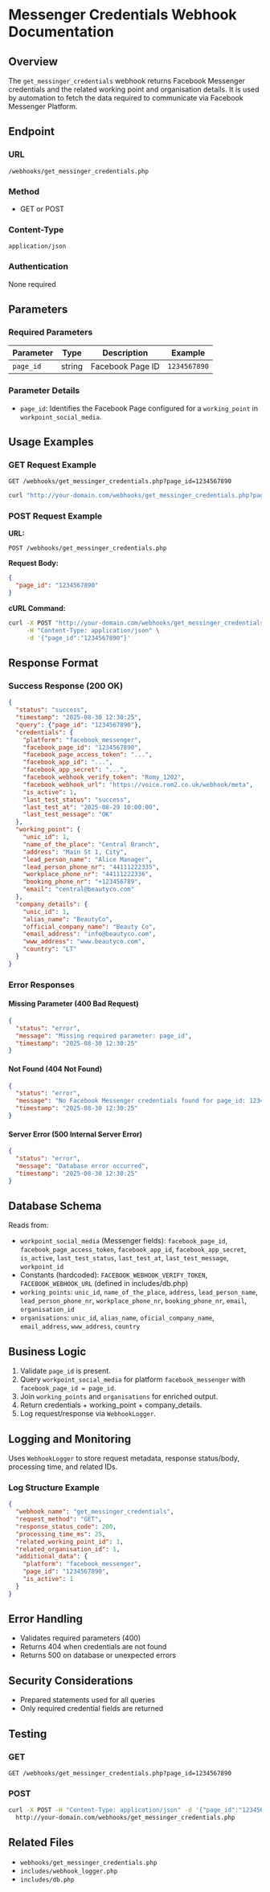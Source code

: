 # Messenger Credentials Webhook Documentation

## Overview

The `get_messinger_credentials` webhook returns Facebook Messenger credentials and the related working point and organisation details. It is used by automation to fetch the data required to communicate via Facebook Messenger Platform.

## Endpoint

### URL
```
/webhooks/get_messinger_credentials.php
```

### Method
- GET or POST

### Content-Type
```
application/json
```

### Authentication
None required

## Parameters

### Required Parameters

| Parameter | Type | Description | Example |
|-----------|------|-------------|---------|
| `page_id` | string | Facebook Page ID | `1234567890` |

### Parameter Details
- `page_id`: Identifies the Facebook Page configured for a `working_point` in `workpoint_social_media`.

## Usage Examples

### GET Request Example

```
GET /webhooks/get_messinger_credentials.php?page_id=1234567890
```

```bash
curl "http://your-domain.com/webhooks/get_messinger_credentials.php?page_id=1234567890"
```

### POST Request Example

**URL:**
```
POST /webhooks/get_messinger_credentials.php
```

**Request Body:**
```json
{
  "page_id": "1234567890"
}
```

**cURL Command:**
```bash
curl -X POST "http://your-domain.com/webhooks/get_messinger_credentials.php" \
     -H "Content-Type: application/json" \
     -d '{"page_id":"1234567890"}'
```

## Response Format

### Success Response (200 OK)

```json
{
  "status": "success",
  "timestamp": "2025-08-30 12:30:25",
  "query": {"page_id": "1234567890"},
  "credentials": {
    "platform": "facebook_messenger",
    "facebook_page_id": "1234567890",
    "facebook_page_access_token": "...",
    "facebook_app_id": "...",
    "facebook_app_secret": "...",
    "facebook_webhook_verify_token": "Romy_1202",
    "facebook_webhook_url": "https://voice.rom2.co.uk/webhook/meta",
    "is_active": 1,
    "last_test_status": "success",
    "last_test_at": "2025-08-29 10:00:00",
    "last_test_message": "OK"
  },
  "working_point": {
    "unic_id": 1,
    "name_of_the_place": "Central Branch",
    "address": "Main St 1, City",
    "lead_person_name": "Alice Manager",
    "lead_person_phone_nr": "44111222335",
    "workplace_phone_nr": "44111222336",
    "booking_phone_nr": "+123456789",
    "email": "central@beautyco.com"
  },
  "company_details": {
    "unic_id": 1,
    "alias_name": "BeautyCo",
    "official_company_name": "Beauty Co",
    "email_address": "info@beautyco.com",
    "www_address": "www.beautyco.com",
    "country": "LT"
  }
}
```

### Error Responses

#### Missing Parameter (400 Bad Request)
```json
{
  "status": "error",
  "message": "Missing required parameter: page_id",
  "timestamp": "2025-08-30 12:30:25"
}
```

#### Not Found (404 Not Found)
```json
{
  "status": "error",
  "message": "No Facebook Messenger credentials found for page_id: 1234567890",
  "timestamp": "2025-08-30 12:30:25"
}
```

#### Server Error (500 Internal Server Error)
```json
{
  "status": "error",
  "message": "Database error occurred",
  "timestamp": "2025-08-30 12:30:25"
}
```

## Database Schema

Reads from:
- `workpoint_social_media` (Messenger fields): `facebook_page_id`, `facebook_page_access_token`, `facebook_app_id`, `facebook_app_secret`, `is_active`, `last_test_status`, `last_test_at`, `last_test_message`, `workpoint_id`
- Constants (hardcoded): `FACEBOOK_WEBHOOK_VERIFY_TOKEN`, `FACEBOOK_WEBHOOK_URL` (defined in includes/db.php)
- `working_points`: `unic_id`, `name_of_the_place`, `address`, `lead_person_name`, `lead_person_phone_nr`, `workplace_phone_nr`, `booking_phone_nr`, `email`, `organisation_id`
- `organisations`: `unic_id`, `alias_name`, `oficial_company_name`, `email_address`, `www_address`, `country`

## Business Logic

1. Validate `page_id` is present.
2. Query `workpoint_social_media` for platform `facebook_messenger` with `facebook_page_id = page_id`.
3. Join `working_points` and `organisations` for enriched output.
4. Return credentials + working_point + company_details.
5. Log request/response via `WebhookLogger`.

## Logging and Monitoring

Uses `WebhookLogger` to store request metadata, response status/body, processing time, and related IDs.

### Log Structure Example
```json
{
  "webhook_name": "get_messinger_credentials",
  "request_method": "GET",
  "response_status_code": 200,
  "processing_time_ms": 25,
  "related_working_point_id": 1,
  "related_organisation_id": 1,
  "additional_data": {
    "platform": "facebook_messenger",
    "page_id": "1234567890",
    "is_active": 1
  }
}
```

## Error Handling
- Validates required parameters (400)
- Returns 404 when credentials are not found
- Returns 500 on database or unexpected errors

## Security Considerations
- Prepared statements used for all queries
- Only required credential fields are returned

## Testing

### GET
```
GET /webhooks/get_messinger_credentials.php?page_id=1234567890
```

### POST
```bash
curl -X POST -H "Content-Type: application/json" -d '{"page_id":"1234567890"}' \
  http://your-domain.com/webhooks/get_messinger_credentials.php
```

## Related Files
- `webhooks/get_messinger_credentials.php`
- `includes/webhook_logger.php`
- `includes/db.php`
